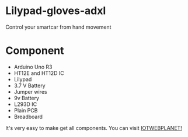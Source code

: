 # Lilypad-gloves-adxl
Control your smartcar from hand movement 
# Component 
 * Arduino Uno R3
 * HT12E and HT12D IC
 * Lilypad
 * 3.7 V Battery
 * Jumper wires
 * 9v Battery
 * L293D IC
 * Plain PCB
 * Breadboard
 
 
 It's very easy to make get all components. You can visit [IOTWEBPLANET!](https://iotwebplanet.com)

